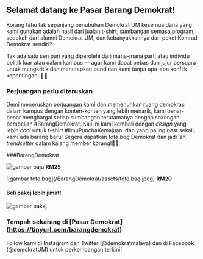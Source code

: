 ## Selamat datang ke Pasar Barang Demokrat!

Korang tahu tak sepanjang penubuhan Demokrat UM kesemua dana yang kami gunakan adalah hasil dari jualan t-shirt, sumbangan semasa program, sedekah dari alumni Demokrat UM, dan kebanyakkannya dari poket Komrad Demokrat sendiri?

Tak ada satu sen pun yang diperolehi dari mana-mana parti atau individu politik luar atau dalam kampus — agar kami dapat bebas dan jujur bersuara untuk mengkritik dan menetapkan pendirian kami tanpa apa-apa konflik kepentingan. ☝🏼

### Perjuangan perlu diteruskan

Demi meneruskan perjuangan kami dan memenuhkan ruang demokrasi dalam kampus dengan konten-konten yang lebih menarik, kami benar-benar menghargai setiap sumbangan terutamanya dengan sokongan pembelian #BarangDemokrat. Kali ini kami kembali dengan _design_ yang lebih _cool_ untuk t-shirt #IlmuPunchaKemajuan, dan yang paling _best_ sekali, kami ada barang baru! Segera dapatkan _tote bag_ Demokrat dan jadi lah _trendsetter_ dalam kalang member korang!🤘🏼


###BarangDemokrat

![gambar baju](/BarangDemokrat/assets/baju.jpeg)
**RM25**

![gambar tote bag](/BarangDemokrat/assets/tote bag.jpeg)
**RM20**

#### Beli pakej lebih jimat!
![gambar pakej](/BarangDemokrat/assets/package.jpeg)

### Tempah sekarang di [Pasar Demokrat] (https://tinyurl.com/barangdemokrat)


Follow kami di Instagram dan Twitter (@demokratmalaya) dan di Facebook (@demokratUM) untuk perkembangan terkini!
